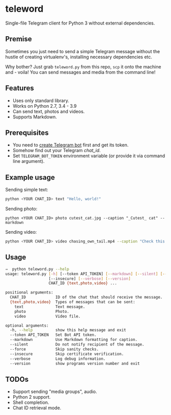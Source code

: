 # teleword

Single-file Telegram client for Python 3 without external dependencies.

## Premise

Sometimes you just need to send a simple Telegram message without the hustle of creating virtualenv's, installing necessary dependencies etc. 

Why bother? Just grab `teleword.py` from this repo, `scp` it onto the machine and - voila! You can send messages and media from the command line!

## Features

* Uses only standard library.
* Works on Python 2.7, 3.4 - 3.9
* Can send text, photos and videos.
* Supports Markdown.

## Prerequisites

* You need to [create Telegram bot](https://core.telegram.org/bots#6-botfather) first and get its token.
* Somehow find out your Telegram *chat_id*.
* Set `TELEGRAM_BOT_TOKEN` environment variable (or provide it via command line argument).

## Example usage

Sending simple text:

```bash
python <YOUR CHAT_ID> text "Hello, world!"
```

Sending photo:

```shell
python <YOUR CHAT_ID> photo cutest_cat.jpg --caption "_Cutest_ cat" --markdown
```

Sending video:

```bash
python <YOUR CHAT_ID> video chasing_own_tail.mp4 --caption "Check this out" --streaming
```



## Usage

```bash
⇒  python teleword.py --help
usage: teleword.py [-h] [--token API_TOKEN] [--markdown] [--silent] [--force]
                   [--insecure] [--verbose] [--version]
                   CHAT_ID {text,photo,video} ...

positional arguments:
  CHAT_ID             ID of the chat that should receive the message.
  {text,photo,video}  Types of messages that can be sent:
    text              Text message.
    photo             Photo.
    video             Video file.

optional arguments:
  -h, --help          show this help message and exit
  --token API_TOKEN   Set Bot API token.
  --markdown          Use Markdown formatting for caption.
  --silent            Do not notify recipient of the message.
  --force             Skip sanity checks.
  --insecure          Skip certificate verification.
  --verbose           Log debug information.
  --version           show programs version number and exit
```



## TODOs

* Support sending "media groups", audio.
* Python 2 support.
* Shell completion.
* Chat ID retrieval mode.


